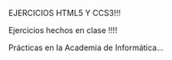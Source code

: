 EJERCICIOS HTML5 Y CCS3!!!

Ejercicios  hechos en clase !!!!

Prácticas en la Academia de Informática...

